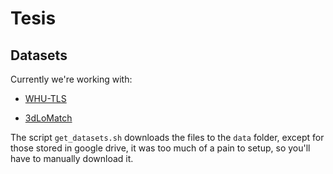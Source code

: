 # Tesis

## Datasets

Currently we're working with:

* [WHU-TLS](https://github.com/WHU-USI3DV/WHU-TLS)

* [3dLoMatch](https://3dmatch.cs.princeton.edu/)

The script `get_datasets.sh` downloads the files to the `data` folder, except for those stored in google drive, it was
too much of a pain to setup, so you'll have to manually download it.
